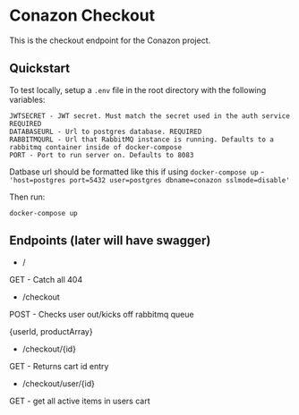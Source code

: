 # Conazon Checkout

This is the checkout endpoint for the Conazon project.

## Quickstart

To test locally, setup a `.env` file in the root directory with the following variables:

```
JWTSECRET - JWT secret. Must match the secret used in the auth service REQUIRED
DATABASEURL - Url to postgres database. REQUIRED
RABBITMQURL - Url that RabbitMQ instance is running. Defaults to a rabbitmq container inside of docker-compose
PORT - Port to run server on. Defaults to 8083
```

Datbase url should be formatted like this if using `docker-compose up` - `'host=postgres port=5432 user=postgres dbname=conazon sslmode=disable'`

Then run:

`docker-compose up`

## Endpoints (later will have swagger)

- /

GET - Catch all 404

- /checkout

POST - Checks user out/kicks off rabbitmq queue

{userId, productArray}

- /checkout/{id}

GET - Returns cart id entry

- /checkout/user/{id}

GET - get all active items in users cart
